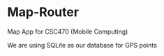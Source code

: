Map-Router
==========

Map App for CSC470 (Mobile Computing)

We are using SQLite as our database for GPS points